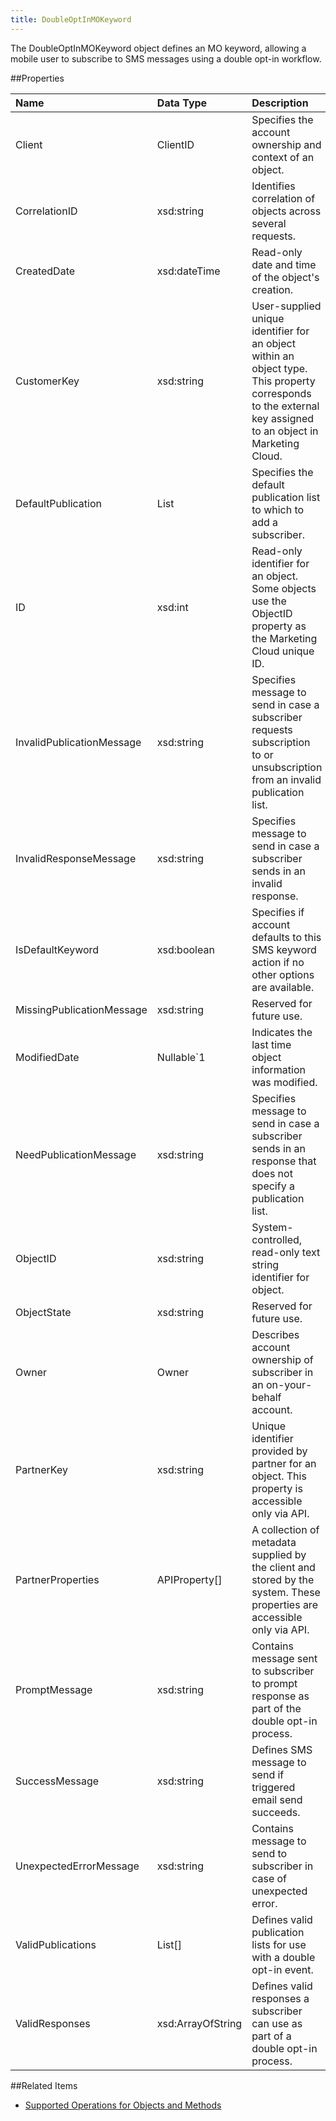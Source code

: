 ```yaml
---
title: DoubleOptInMOKeyword
---
```

The DoubleOptInMOKeyword object defines an MO keyword, allowing a mobile user to subscribe to SMS messages using a double opt-in workflow.

##Properties
<table class="table table-hover"> <thead align="left"><tr><th>Name</th><th>Data Type</th><th>Description</th></tr></thead> <tbody><tr><td>Client</td><td>ClientID</td><td>Specifies the account ownership and context of an object.</td></tr><tr><td>CorrelationID</td><td>xsd:string</td><td>Identifies correlation of objects across several requests.</td></tr><tr><td>CreatedDate</td><td>xsd:dateTime</td><td>Read-only date and time of the object's creation.</td></tr><tr><td>CustomerKey</td><td>xsd:string</td><td>User-supplied unique identifier for an object within an object type. This property corresponds to the external key assigned to an object in Marketing Cloud.</td></tr><tr><td>DefaultPublication</td><td>List</td><td>Specifies the default publication list to which to add a subscriber.</td></tr><tr><td>ID</td><td>xsd:int</td><td>Read-only identifier for an object. Some objects use the ObjectID property as the Marketing Cloud unique ID.</td></tr><tr><td>InvalidPublicationMessage</td><td>xsd:string</td><td>Specifies message to send in case a subscriber requests subscription to or unsubscription from an invalid publication list.</td></tr><tr><td>InvalidResponseMessage</td><td>xsd:string</td><td>Specifies message to send in case a subscriber sends in an invalid response.</td></tr><tr><td>IsDefaultKeyword</td><td>xsd:boolean</td><td>Specifies if account defaults to this SMS keyword action if no other options are available.</td></tr><tr><td>MissingPublicationMessage</td><td>xsd:string</td><td>Reserved for future use.</td></tr><tr><td>ModifiedDate</td><td>Nullable&#96;1</td><td>Indicates the last time object information was modified.</td></tr><tr><td>NeedPublicationMessage</td><td>xsd:string</td><td>Specifies message to send in case a subscriber sends in an response that does not specify a publication list.</td></tr><tr><td>ObjectID</td><td>xsd:string</td><td>System-controlled, read-only text string identifier for object.</td></tr><tr><td>ObjectState</td><td>xsd:string</td><td>Reserved for future use.</td></tr><tr><td>Owner</td><td>Owner</td><td>Describes account ownership of subscriber in an on-your-behalf account.</td></tr><tr><td>PartnerKey</td><td>xsd:string</td><td>Unique identifier provided by partner for an object. This property is accessible only via API.</td></tr><tr><td>PartnerProperties</td><td>APIProperty[]</td><td>A collection of metadata supplied by the client and stored by the system. These properties are accessible only via API.</td></tr><tr><td>PromptMessage</td><td>xsd:string</td><td>Contains message sent to subscriber to prompt response as part of the double opt-in process.</td></tr><tr><td>SuccessMessage</td><td>xsd:string</td><td>Defines SMS message to send if triggered email send succeeds.</td></tr><tr><td>UnexpectedErrorMessage</td><td>xsd:string</td><td>Contains message to send to subscriber in case of unexpected error.</td></tr><tr><td>ValidPublications</td><td>List[]</td><td>Defines valid publication lists for use with a double opt-in event.</td></tr><tr><td>ValidResponses</td><td>xsd:ArrayOfString</td><td>Defines valid responses a subscriber can use as part of a double opt-in process.</td></tr></tbody></table>

##Related Items
* [Supported Operations for Objects and Methods](https://developer.salesforce.com/docs/atlas.en-us.mc-apis.meta/mc-apis/supported_operations_for_objects_and_methods.htm)
